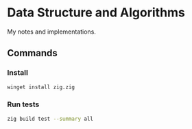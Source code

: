 # Data Structure and Algorithms

My notes and implementations.

## Commands

### Install

```sh
winget install zig.zig
```

### Run tests

```sh
zig build test --summary all
```

